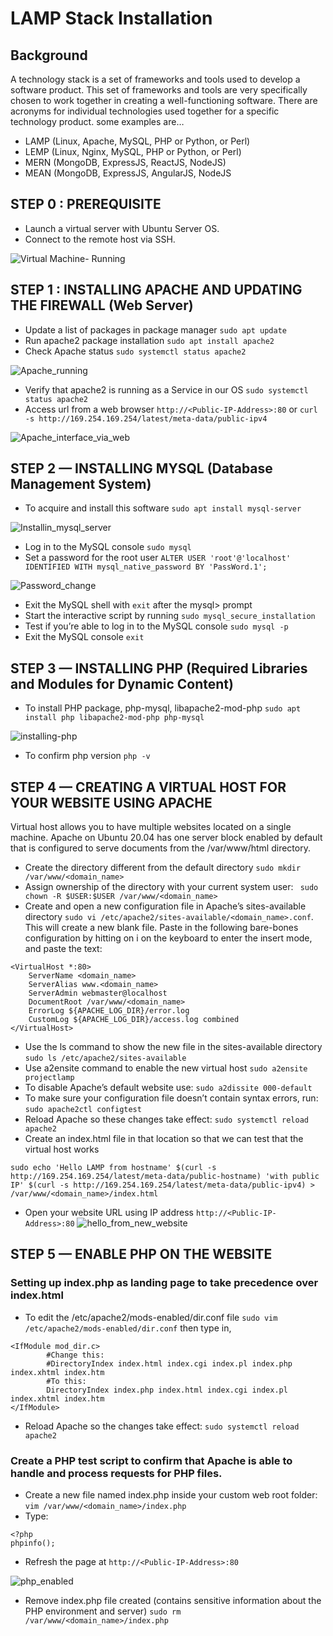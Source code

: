 # LAMP Stack Installation

## Background
A technology stack is a set of frameworks and tools used to develop a software product. 
This set of frameworks and tools are very specifically chosen to work together in creating a well-functioning software. There are acronyms for individual technologies used together for a specific technology product. some examples are…
- LAMP (Linux, Apache, MySQL, PHP or Python, or Perl)
- LEMP (Linux, Nginx, MySQL, PHP or Python, or Perl)
- MERN (MongoDB, ExpressJS, ReactJS, NodeJS)
- MEAN (MongoDB, ExpressJS, AngularJS, NodeJS

## STEP 0 : PREREQUISITE
- Launch a virtual server with Ubuntu Server OS.
- Connect to the remote host via SSH.

![Virtual Machine- Running](https://github.com/ifydevops23/LAMP-stack/assets/126971054/81a52e3e-ac7d-42cf-a7c2-5d9fd13ab282)

## STEP 1 : INSTALLING APACHE AND UPDATING THE FIREWALL (Web Server)
- Update a list of packages in package manager
`sudo apt update` 
- Run apache2 package installation
`sudo apt install apache2`
- Check Apache status
`sudo systemctl status apache2`

![Apache_running](https://github.com/ifydevops23/LAMP-stack/assets/126971054/3af10f6a-7831-487c-bcdc-c5bd8f05b394)

- Verify that apache2 is running as a Service in our OS
`sudo systemctl status apache2`
- Access url from a web browser 
`http://<Public-IP-Address>:80` or `curl -s http://169.254.169.254/latest/meta-data/public-ipv4`

![Apache_interface_via_web](https://github.com/ifydevops23/LAMP-stack/assets/126971054/f0feeca1-0770-41db-9c1f-6a77d7b8a732)

## STEP 2 — INSTALLING MYSQL (Database Management System)
- To acquire and install this software
`sudo apt install mysql-server`

![Installin_mysql_server](https://github.com/ifydevops23/LAMP-stack/assets/126971054/ee927f23-e01c-4453-b4a7-d96a470a98d2)
- Log in to the MySQL console
`sudo mysql`
- Set a password for the root user
`ALTER USER 'root'@'localhost' IDENTIFIED WITH mysql_native_password BY 'PassWord.1'; `

![Password_change](https://github.com/ifydevops23/LAMP-stack/assets/126971054/7721bbaa-64fc-4e1c-8aa2-a5894e0f78a1)
- Exit the MySQL shell with
`exit` after the mysql> prompt
- Start the interactive script by running
`sudo mysql_secure_installation`
- Test if you’re able to log in to the MySQL console
`sudo mysql -p`
- Exit the MySQL console
`exit`

## STEP 3 — INSTALLING PHP (Required Libraries and Modules for Dynamic Content)
- To install PHP package, php-mysql, libapache2-mod-php
`sudo apt install php libapache2-mod-php php-mysql`

![installing-php](https://github.com/ifydevops23/LAMP-stack/assets/126971054/7f1fb09a-ee78-4e84-839b-a1b7ddbe671e)
- To confirm php version
`php -v`

## STEP 4 — CREATING A VIRTUAL HOST FOR YOUR WEBSITE USING APACHE
Virtual host allows you to have multiple websites located on a single machine.
Apache on Ubuntu 20.04 has one server block enabled by default that is configured to serve documents from the /var/www/html directory. 
- Create the directory different from the default directory
`sudo mkdir /var/www/<domain_name>`
- Assign ownership of the directory with your current system user:
` sudo chown -R $USER:$USER /var/www/<domain_name>`
- Create and open a new configuration file in Apache’s sites-available directory
`sudo vi /etc/apache2/sites-available/<domain_name>.conf`.
This will create a new blank file. Paste in the following bare-bones configuration by hitting on i on the keyboard to enter the insert mode, and paste the text:
```
<VirtualHost *:80>
    ServerName <domain_name>
    ServerAlias www.<domain_name> 
    ServerAdmin webmaster@localhost
    DocumentRoot /var/www/<domain_name>
    ErrorLog ${APACHE_LOG_DIR}/error.log
    CustomLog ${APACHE_LOG_DIR}/access.log combined
</VirtualHost>
```
- Use the ls command to show the new file in the sites-available directory
`sudo ls /etc/apache2/sites-available`
- Use a2ensite command to enable the new virtual host
`sudo a2ensite projectlamp`
- To disable Apache’s default website use:
`sudo a2dissite 000-default`
- To make sure your configuration file doesn’t contain syntax errors, run:
`sudo apache2ctl configtest`
- Reload Apache so these changes take effect:
`sudo systemctl reload apache2`
-  Create an index.html file in that location so that we can test that the virtual host works 
```
sudo echo 'Hello LAMP from hostname' $(curl -s http://169.254.169.254/latest/meta-data/public-hostname) 'with public IP' $(curl -s http://169.254.169.254/latest/meta-data/public-ipv4) > /var/www/<domain_name>/index.html
```
- Open your website URL using IP address
`http://<Public-IP-Address>:80`
![hello_from_new_website](https://github.com/ifydevops23/LAMP-stack/assets/126971054/d5fadd55-8214-4a6c-b8cd-246499362763)

## STEP 5 — ENABLE PHP ON THE WEBSITE
### Setting up index.php as landing page to take precedence over index.html
- To edit the /etc/apache2/mods-enabled/dir.conf file
`sudo vim /etc/apache2/mods-enabled/dir.conf` then type in,
```
<IfModule mod_dir.c>
        #Change this:
        #DirectoryIndex index.html index.cgi index.pl index.php index.xhtml index.htm
        #To this:
        DirectoryIndex index.php index.html index.cgi index.pl index.xhtml index.htm
</IfModule>
```
- Reload Apache so the changes take effect:
`sudo systemctl reload apache2`
### Create a PHP test script to confirm that Apache is able to handle and process requests for PHP files.
- Create a new file named index.php inside your custom web root folder:
`vim /var/www/<domain_name>/index.php`
- Type:
```
<?php
phpinfo();
```
- Refresh the page at `http://<Public-IP-Address>:80`

![php_enabled](https://github.com/ifydevops23/LAMP-stack/assets/126971054/7a67034a-75ce-4947-ac83-0665dae51e91)

- Remove index.php file created (contains sensitive information about the PHP environment and server)
`sudo rm /var/www/<domain_name>/index.php`
